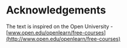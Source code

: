 # Acknowledgements

The text is inspired on the Open University - [www.open.edu/openlearn/free-courses](http://www.open.edu/openlearn/free-courses)
